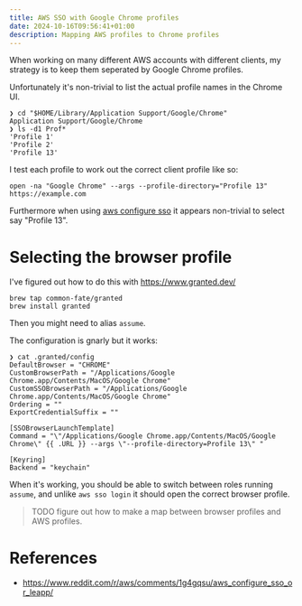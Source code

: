```yaml
---
title: AWS SSO with Google Chrome profiles
date: 2024-10-16T09:56:41+01:00
description: Mapping AWS profiles to Chrome profiles
---
```


When working on many different AWS accounts with different clients, my strategy is to keep them seperated by Google Chrome profiles.

Unfortunately it's non-trivial to list the actual profile names in the Chrome UI. 

    ❯ cd "$HOME/Library/Application Support/Google/Chrome"
    Application Support/Google/Chrome
    ❯ ls -d1 Prof*
    'Profile 1'
    'Profile 2'
    'Profile 13'

I test each profile to work out the correct client profile like so:

    open -na "Google Chrome" --args --profile-directory="Profile 13" https://example.com

Furthermore when using [aws configure sso](https://docs.aws.amazon.com/cli/latest/userguide/cli-configure-sso.html) it appears non-trivial to select say "Profile 13".

# Selecting the browser profile

I've figured out how to do this with https://www.granted.dev/

    brew tap common-fate/granted
    brew install granted

Then you might need to alias `assume`.

The configuration is gnarly but it works:

    ❯ cat .granted/config
    DefaultBrowser = "CHROME"
    CustomBrowserPath = "/Applications/Google Chrome.app/Contents/MacOS/Google Chrome"
    CustomSSOBrowserPath = "/Applications/Google Chrome.app/Contents/MacOS/Google Chrome"
    Ordering = ""
    ExportCredentialSuffix = ""

    [SSOBrowserLaunchTemplate]
    Command = "\"/Applications/Google Chrome.app/Contents/MacOS/Google Chrome\" {{ .URL }} --args \"--profile-directory=Profile 13\" "

    [Keyring]
    Backend = "keychain"

When it's working, you should be able to switch between roles running `assume`, and unlike `aws sso login` it should open the correct browser profile.

> TODO figure out how to make a map between browser profiles and AWS profiles.

# References

* https://www.reddit.com/r/aws/comments/1g4gqsu/aws_configure_sso_or_leapp/
